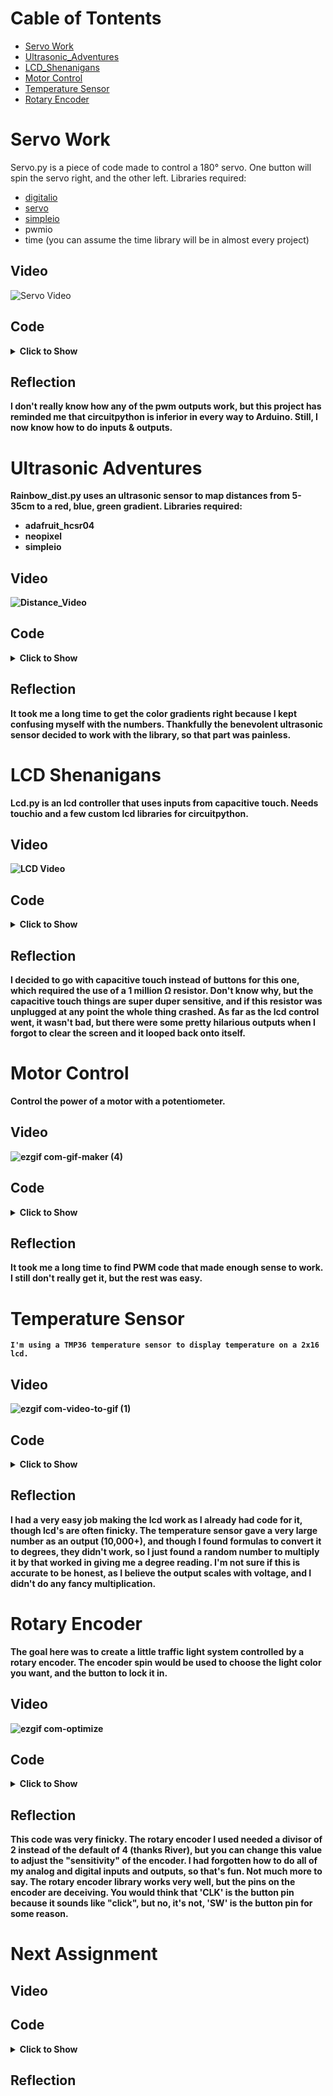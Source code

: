 # Cable of Tontents
- [Servo Work](https://github.com/Avanhoo/CircuitPython/blob/master/README.md#servo-work)
- [Ultrasonic_Adventures](https://github.com/Avanhoo/CircuitPython/blob/master/README.md#ultrasonic-adventures)
- [LCD_Shenanigans](https://github.com/Avanhoo/CircuitPython/blob/master/README.md#lcd-shenanigans)
- [Motor Control](https://github.com/Avanhoo/CircuitPython/blob/master/README.md#motor-control)
- [Temperature Sensor](https://github.com/Avanhoo/CircuitPython/blob/master/README.md#temperature-sensor)
- [Rotary Encoder](https://github.com/Avanhoo/CircuitPython/blob/master/README.md#rotary-encoder)



# Servo Work
Servo.py is a piece of code made to control a 180° servo. One button will spin the servo right, and the other left. 
Libraries required:
- [digitalio](https://docs.circuitpython.org/en/latest/shared-bindings/digitalio/index.html) 
- [servo](https://www.arduino.cc/reference/en/libraries/servo/)
- [simpleio](https://docs.circuitpython.org/projects/simpleio/en/latest/api.html)
- pwmio
- time
(you can assume the time library will be in almost every project)

## Video

![Servo Video](https://user-images.githubusercontent.com/113116247/193277068-8d9a1f83-d436-4896-8e4d-b3a8a932f824.gif)

## Code
<details>
<summary><b>Click to Show<b></summary>
    
<p>

```
    
    # Afton Van Hooser, servo control with buttons

    import board
    from time import sleep
    import pwmio
    import servo
    from digitalio import DigitalInOut, Direction
    angle = 90


    pwm = pwmio.PWMOut(board.A1, duty_cycle=2 ** 15, frequency=50)

    # Create a servo object, my_servo.
    my_servo = servo.Servo(pwm)

    button = DigitalInOut(board.D7) # Code from https://learn.adafruit.com/circuitpython-essentials/circuitpython-digital-in-out
    button.direction = Direction.INPUT
    button2 = DigitalInOut(board.D6)
    button2.direction = Direction.INPUT


    while True:
        if button.value and angle < 180:
            angle += 1

        if button2.value and angle > 0:
            angle -=1

        print(angle)
        my_servo.angle = angle
        sleep(0.01)               
```  
</p>

</details>

## Reflection
I don't really know how any of the pwm outputs work, but this project has reminded me that circuitpython is inferior in every way to Arduino. Still, I now know how to do inputs & outputs. 

    
    
# Ultrasonic Adventures
Rainbow_dist.py uses an ultrasonic sensor to map distances from 5-35cm to a red, blue, green gradient.
Libraries required:
- adafruit_hcsr04
- neopixel
- simpleio

## Video

![Distance_Video](https://user-images.githubusercontent.com/113116247/193050734-0cc4c493-cea9-422a-865a-26fbb7094b95.gif)
    
## Code
<details>
<summary><b>Click to Show<b></summary>
    
<p>

```

    # Afton Van Hooser, neopixel color control based on distance sensor
    # SPDX-FileCopyrightText: 2021 ladyada for Adafruit Industries
    # SPDX-License-Identifier: MIT

    import time
    import board
    import adafruit_hcsr04
    import neopixel
    import simpleio

    dot = neopixel.NeoPixel(board.NEOPIXEL, 1)
    dot.brightness = .25
    sonar = adafruit_hcsr04.HCSR04(trigger_pin=board.D5, echo_pin=board.D6)
    d = 30
    r = 0
    g = 0
    b = 0
    while True:
        try:
            d = (sonar.distance)
            print (str(d) +" -   " + str(r) +", " + str(g) +", "+ str(b))
        except RuntimeError:
            print("Retrying!")
        time.sleep(0.05)


        r = simpleio.map_range(d,5, 17.5, 255, 0)

        b = simpleio.map_range(d,15, 20, 0, 255)
        if d >20 and d<25:
            b = simpleio.map_range(d,20, 25, 255, 0)
        if d<15 or d>25:
            b = 0
        g = simpleio.map_range(d,22.5, 35, 0, 255)

        if d<5:
            r=255
        if d>35:
            g=255
        dot.fill((r,g,b))\
```
</p>
    
</details>

## Reflection
It took me a long time to get the color gradients right because I kept confusing myself with the numbers. Thankfully the benevolent ultrasonic sensor decided to work with the library, so that part was painless. 

    
    
# LCD Shenanigans
Lcd.py is an lcd controller that uses inputs from capacitive touch. Needs touchio and a few custom lcd libraries for circuitpython.

## Video
    
![LCD Video](https://user-images.githubusercontent.com/113116247/193283964-bb62dbda-2795-4635-a4b6-926c1c3d4781.gif)

## Code
<details>
<summary><b>Click to Show<b></summary>
    
<p>

```  

    # Afton Van Hooser
    # touchio credit: https://learn.adafruit.com/circuitpython-essentials/circuitpython-cap-touch

    import board
    import touchio
    from lcd.lcd import LCD
    from lcd.i2c_pcf8574_interface import I2CPCF8574Interface
    from time import sleep

    # get and i2c object
    i2c = board.I2C()
    touch = touchio.TouchIn(board.A4)
    touch2 = touchio.TouchIn(board.A5)
    count = 0
    change = 1

    # some LCDs are 0x3f... some are 0x27.
    lcd = LCD(I2CPCF8574Interface(i2c, 0x27), num_rows=2, num_cols=16)

    print(touch.threshold)
    while not touch.value and not touch2.value:
        lcd.print("Beans on Toast                  ")
        sleep(.75)
        lcd.print("Beans on Toast       (And Bolts)")
        sleep(.75)
    while True:
        if touch.value:
            count += change
            lcd.clear()
            if change == 1:
                lcd.print("Counting Up     ")
            else:
                lcd.print("Counting Down   ")
            print(count)
            lcd.print(str(count))
            while touch.value:
                sleep(.05)

        if touch2.value:
            change = change*-1
            lcd.clear()
            if change == 1:
                lcd.print("Counting Up     ")
            else:
                lcd.print("Counting Down   ")
            lcd.print(str(count))
            print("switch!")
            while touch2.value:
                sleep(.1)              
```
</p>
    
</details>
 
## Reflection
I decided to go with capacitive touch instead of buttons for this one, which required the use of a 1 million Ω resistor. Don't know why, but the capacitive touch things are super duper sensitive, and if this resistor was unplugged at any point the whole thing crashed. As far as the lcd control went, it wasn't bad, but there were some pretty hilarious outputs when I forgot to clear the screen and it looped back onto itself.

    
    
# Motor Control
Control the power of a motor with a potentiometer.
    
## Video
    
![ezgif com-gif-maker (4)](https://user-images.githubusercontent.com/113116247/199739633-85a8cb55-a799-4342-ab2b-6019c33eb7c9.gif)

## Code 
<details>
<summary><b>Click to Show<b></summary>
    
<p>

```   

import time
import board
from analogio import AnalogIn
import pwmio
import simpleio

pot = AnalogIn(board.A2) # Sets up an input for the potentiometer
motor = pwmio.PWMOut(board.D7, duty_cycle=0, frequency=440, variable_frequency=True) # Sets up a PWM output for the motor
v = 0

while True:
    v = simpleio.map_range(pot.value, 2150, 65520, 0, 65535) # Maps the potentiometer ranges to those of the motor. The potentiometer never really reaches 0, so the min is set to 2150.
    print(int(v) / 65535) # Prints the potentiometer value from 0-1.
    time.sleep(.1)
    motor.duty_cycle = (int(v)) # Pushes the drive value to the motor    
```
</p>
    
</details>
    
## Reflection
It took me a long time to find PWM code that made enough sense to work. I still don't really get it, but the rest was easy.



# Temperature Sensor
    I'm using a TMP36 temperature sensor to display temperature on a 2x16 lcd.
## Video

![ezgif com-video-to-gif (1)](https://user-images.githubusercontent.com/113116247/225033654-9b304b5f-3675-4836-9ecf-b80ef53a3a4d.gif)

## Code   
<details>
<summary><b>Click to Show<b></summary>
    
<p>
    
```

import board
from analogio import AnalogIn
from lcd.lcd import LCD
from lcd.i2c_pcf8574_interface import I2CPCF8574Interface
from time import sleep
from simpleio import map_range

raw = AnalogIn(board.A2)
temp = 0
tChange = 0
i2c = board.I2C()
lcd = LCD(I2CPCF8574Interface(i2c, 0x27), num_rows=2, num_cols=16)


while True:
    #temp = map_range(raw.value, 0, 100, 0, 100)
    temp = round((raw.value-500)/ 576,1)
    if tChange != temp:    
        lcd.clear()
        lcd.print("T: " + str(temp) +"C  " + str(round((temp * 1.8) + 32,1)) + "F ")
        if temp > 24:
            lcd.print("Too Hawt")
        elif temp < 22:
            lcd.print("Too Cold")
        else:
            lcd.print("Perfect")
        tChange = temp
        print(temp)
    sleep(.1) 
```
</p>  
    
</details>
    
## Reflection

I had a very easy job making the lcd work as I already had code for it, though lcd's are often finicky. The temperature sensor gave a very large number as an output (10,000+), and though I found formulas to convert it to degrees, they didn't work, so I just found a random number to multiply it by that worked in giving me a degree reading. I'm not sure if this is accurate to be honest, as I believe the output scales with voltage, and I didn't do any fancy multiplication.


    
# Rotary Encoder
The goal here was to create a little traffic light system controlled by a rotary encoder. The encoder spin would be used to choose the light color you want, and the button to lock it in.
    
## Video
![ezgif com-optimize](https://user-images.githubusercontent.com/113116247/226633518-8a07b7b7-aa3c-4fb4-a822-e36892cf3d30.gif)

## Code   
<details>
<summary><b>Click to Show<b></summary>
    
<p>
```
    
    # Afton Van Hooser
    # Rotary encoder traffic light menu
    import board
    from digitalio import DigitalInOut, Direction, Pull
    from lcd.lcd import LCD
    from lcd.i2c_pcf8574_interface import I2CPCF8574Interface
    from time import sleep
    import rotaryio

    i2c = board.I2C()
    lcd = LCD(I2CPCF8574Interface(i2c, 0x27), num_rows=2, num_cols=16)
    sleep(1)
    button = DigitalInOut(board.D2)
    button.direction = Direction.INPUT
    button.pull = Pull.DOWN
    rot = rotaryio.IncrementalEncoder(board.D3, board.D4, divisor=2) # Make sure the divisor is 2 so that it registers every increment
    Rled = DigitalInOut(board.D8) #         Setup for the 3 lights
    Rled.direction = Direction.OUTPUT
    Yled = DigitalInOut(board.D9)
    Yled.direction = Direction.OUTPUT
    Gled = DigitalInOut(board.D10)
    Gled.direction = Direction.OUTPUT

    Trafc = {1: 1, 2: 0, 3: 0}
    tName = {1: "Red", 2: "Yellow", 3: "Green"}
    spin = 1
    lastSpin = 1
    speed = 1
    last_pos = 0

    lcd.print("Begin")
    Trafc[1] = True
    while True:
        spin += rot.position - last_pos
        last_pos = rot.position
        if spin > 3: # Keeps spin from 1-3
            spin = 1
        elif spin <1:
            spin = 3

        if spin != lastSpin: # Updates the highlighted light
            print(spin)
            lcd.clear()
            lcd.print("Change To:      "+ tName[spin]) # I use an array to avoid any if statement shenanigans
            lastSpin = spin

        if not button.value: # When the button is pressed it turns on the selected light and turns off the old one
            print("Press")
            Trafc[speed] = False # Turns off old light
            speed = spin # Updates speed value
            Trafc[spin] = True # Turns on new light

        Rled.value = Trafc[1]
        Yled.value = Trafc[2]
        Gled.value = Trafc[3]
        while not button.value: # Stops you from accidentally selecting another color when the button is pressed
            sleep(.1)
    ```
</p>  
    
</details>
    
## Reflection
This code was very finicky. The rotary encoder I used needed a divisor of 2 instead of the default of 4 (thanks River), but you can change this value to adjust the "sensitivity" of the encoder. I had forgotten how to do all of my analog and digital inputs and outputs, so that's fun. Not much more to say. The rotary encoder library works very well, but the pins on the encoder are deceiving. You would think that 'CLK' is the button pin because it sounds like "click", but no, it's not, 'SW' is the button pin for some reason.



# Next Assignment
    
## Video

## Code   
<details>
<summary><b>Click to Show<b></summary>
    
<p>
```
    

    ```
</p>  
    
</details>
    
## Reflection



